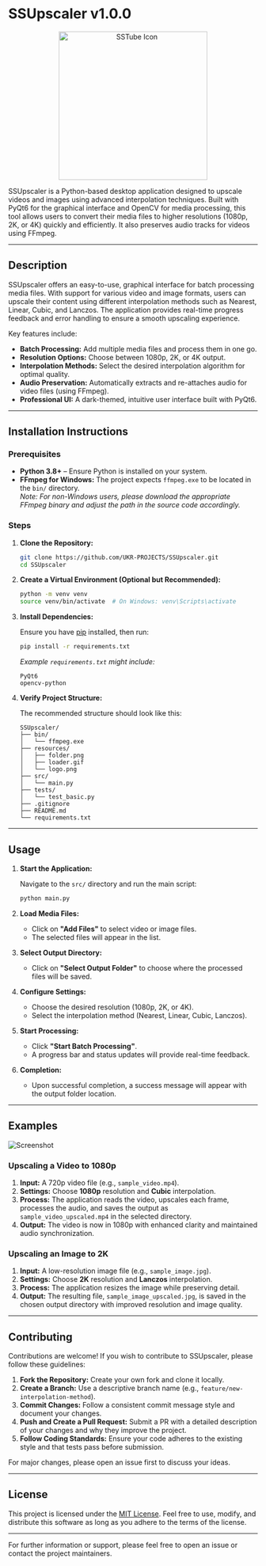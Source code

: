 # SSUpscaler v1.0.0

<p align="center">
  <img src="resources/logo.png" width="300" height="300" alt="SSTube Icon" />
</p>

SSUpscaler is a Python-based desktop application designed to upscale videos and images using advanced interpolation techniques. Built with PyQt6 for the graphical interface and OpenCV for media processing, this tool allows users to convert their media files to higher resolutions (1080p, 2K, or 4K) quickly and efficiently. It also preserves audio tracks for videos using FFmpeg.

---

## Description

SSUpscaler offers an easy-to-use, graphical interface for batch processing media files. With support for various video and image formats, users can upscale their content using different interpolation methods such as Nearest, Linear, Cubic, and Lanczos. The application provides real-time progress feedback and error handling to ensure a smooth upscaling experience.

Key features include:
- **Batch Processing:** Add multiple media files and process them in one go.
- **Resolution Options:** Choose between 1080p, 2K, or 4K output.
- **Interpolation Methods:** Select the desired interpolation algorithm for optimal quality.
- **Audio Preservation:** Automatically extracts and re-attaches audio for video files (using FFmpeg).
- **Professional UI:** A dark-themed, intuitive user interface built with PyQt6.

---

## Installation Instructions

### Prerequisites

- **Python 3.8+** – Ensure Python is installed on your system.
- **FFmpeg for Windows:** The project expects `ffmpeg.exe` to be located in the `bin/` directory.  
  *Note: For non-Windows users, please download the appropriate FFmpeg binary and adjust the path in the source code accordingly.*

### Steps

1. **Clone the Repository:**

   ```bash
   git clone https://github.com/UKR-PROJECTS/SSUpscaler.git
   cd SSUpscaler
   ```

2. **Create a Virtual Environment (Optional but Recommended):**

   ```bash
   python -m venv venv
   source venv/bin/activate  # On Windows: venv\Scripts\activate
   ```

3. **Install Dependencies:**

   Ensure you have [pip](https://pip.pypa.io/) installed, then run:

   ```bash
   pip install -r requirements.txt
   ```

   *Example `requirements.txt` might include:*
   ```
   PyQt6
   opencv-python
   ```

4. **Verify Project Structure:**

   The recommended structure should look like this:

   ```
   SSUpscaler/
   ├── bin/
   │   └── ffmpeg.exe
   ├── resources/
   │   ├── folder.png
   │   ├── loader.gif
   │   └── logo.png
   ├── src/
   │   └── main.py
   ├── tests/
   │   └── test_basic.py
   ├── .gitignore
   ├── README.md
   └── requirements.txt
   ```

---

## Usage

1. **Start the Application:**

   Navigate to the `src/` directory and run the main script:

   ```bash
   python main.py
   ```

2. **Load Media Files:**

   - Click on **"Add Files"** to select video or image files.
   - The selected files will appear in the list.

3. **Select Output Directory:**

   - Click on **"Select Output Folder"** to choose where the processed files will be saved.

4. **Configure Settings:**

   - Choose the desired resolution (1080p, 2K, or 4K).
   - Select the interpolation method (Nearest, Linear, Cubic, Lanczos).

5. **Start Processing:**

   - Click **"Start Batch Processing"**.
   - A progress bar and status updates will provide real-time feedback.

6. **Completion:**

   - Upon successful completion, a success message will appear with the output folder location.

---

## Examples

![Screenshot](https://github.com/user-attachments/assets/2e222ad2-66da-4e26-9676-f59b4c5cf375)

### Upscaling a Video to 1080p

1. **Input:** A 720p video file (e.g., `sample_video.mp4`).
2. **Settings:** Choose **1080p** resolution and **Cubic** interpolation.
3. **Process:** The application reads the video, upscales each frame, processes the audio, and saves the output as `sample_video_upscaled.mp4` in the selected directory.
4. **Output:** The video is now in 1080p with enhanced clarity and maintained audio synchronization.

### Upscaling an Image to 2K

1. **Input:** A low-resolution image file (e.g., `sample_image.jpg`).
2. **Settings:** Choose **2K** resolution and **Lanczos** interpolation.
3. **Process:** The application resizes the image while preserving detail.
4. **Output:** The resulting file, `sample_image_upscaled.jpg`, is saved in the chosen output directory with improved resolution and image quality.

---

## Contributing

Contributions are welcome! If you wish to contribute to SSUpscaler, please follow these guidelines:

1. **Fork the Repository:** Create your own fork and clone it locally.
2. **Create a Branch:** Use a descriptive branch name (e.g., `feature/new-interpolation-method`).
3. **Commit Changes:** Follow a consistent commit message style and document your changes.
4. **Push and Create a Pull Request:** Submit a PR with a detailed description of your changes and why they improve the project.
5. **Follow Coding Standards:** Ensure your code adheres to the existing style and that tests pass before submission.

For major changes, please open an issue first to discuss your ideas.

---

## License

This project is licensed under the [MIT License](LICENSE). Feel free to use, modify, and distribute this software as long as you adhere to the terms of the license.

---

For further information or support, please feel free to open an issue or contact the project maintainers.
